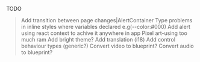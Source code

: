 
TODO
>Add transition between page changes|AlertContainer
>Type problems in inline styles where variables declared e.g(--color:#000)
>Add alert using react context to achive it anywhere in app
>Pixel art-using too much ram
>Add bright theme?
>Add translation (i18)
>Add control behaviour types (generic?)
>Convert video to blueprint?
>Convert audio to blueprint?